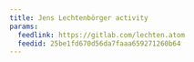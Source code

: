 ```yaml
---
title: Jens Lechtenbörger activity
params:
  feedlink: https://gitlab.com/lechten.atom
  feedid: 25be1fd670d56da7faaa659271260b64
---
```

